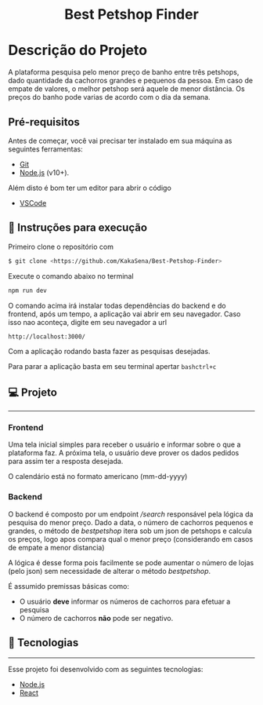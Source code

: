 
<h1 align="center">
    Best Petshop Finder
</h1>

# Descrição do Projeto
A plataforma pesquisa pelo menor preço de banho entre três petshops, dado quantidade da cachorros grandes e pequenos da pessoa. Em caso de empate de valores, o melhor petshop será aquele de menor distância. Os preços do banho pode varias de acordo com o dia da semana.

## Pré-requisitos

Antes de começar, você vai precisar ter instalado em sua máquina as seguintes ferramentas:

- [Git](https://git-scm.com) 
- [Node.js](https://nodejs.org/en/) (v10+).

Além disto é bom ter um editor para abrir o código
- [VSCode](https://code.visualstudio.com/)




## 📍   Instruções para execução

Primeiro clone o repositório com 
```bash
$ git clone <https://github.com/KakaSena/Best-Petshop-Finder>
```

Execute o comando abaixo no terminal

```bash
npm run dev
```

O comando acima irá instalar todas dependências do backend e do frontend, após um tempo, a aplicação vai abrir em seu navegador. Caso isso nao aconteça, digite em seu navegador a url

```bash
http://localhost:3000/
```

Com a aplicação rodando basta fazer as pesquisas desejadas.

Para parar a aplicação basta em seu terminal apertar ```bashctrl+c```

## 💻   Projeto
---
### **Frontend**
Uma tela inicial simples para receber o usuário e informar sobre o que a plataforma faz.
A próxima tela, o usuário deve prover os dados pedidos para assim ter a resposta desejada.

O calendário está no formato americano (mm-dd-yyyy)

### **Backend**
O backend é composto por um endpoint _/search_ responsável pela lógica da pesquisa do menor preço. Dado a data, o número de cachorros pequenos e grandes, o método de _bestpetshop_ itera sob um json de petshops e calcula os preços, logo apos compara qual o menor preço (considerando em casos de empate a menor distancia)

A lógica é desse forma pois facilmente se pode aumentar o número de lojas (pelo json) sem necessidade de alterar o método _bestpetshop_.

É assumido premissas básicas como: 

* O usuário **deve** informar os números de cachorros para efetuar a pesquisa
* O número de cachorros **não** pode ser negativo.



## 🚀   Tecnologias
---

Esse projeto foi desenvolvido com as seguintes tecnologias:

- [Node.js](https://nodejs.org/en/)
- [React](https://reactjs.org)

